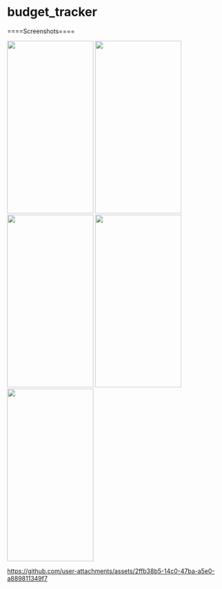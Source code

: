 # budget_tracker

====Screenshots====
<p>
  <img src="https://github.com/user-attachments/assets/befd6b6f-3a20-4991-b887-318e5a35a03d" height="400px" width="200px"/>
  <img src="https://github.com/user-attachments/assets/eaa8f561-e4a1-429d-98dd-f1938e3b1da0" height="400px" width="200px"/>
  <img src="https://github.com/user-attachments/assets/ebf99513-9933-4039-995f-df8ac59d182b" height="400px" width="200px"/>
  <img src="https://github.com/user-attachments/assets/743312ec-db9a-41fe-a8e2-a7c59621b73a" height="400px" width="200px"/>
  <img src="https://github.com/user-attachments/assets/b53e5061-0d49-4b59-8723-08d3844b0d94" height="400px" width="200px"/>

https://github.com/user-attachments/assets/2ffb38b5-14c0-47ba-a5e0-a889811349f7

</p>
